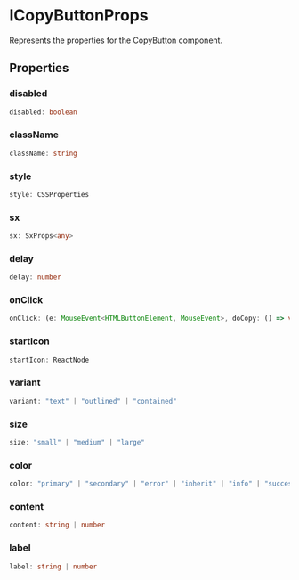 # ICopyButtonProps

Represents the properties for the CopyButton component.

## Properties

### disabled

```ts
disabled: boolean
```

### className

```ts
className: string
```

### style

```ts
style: CSSProperties
```

### sx

```ts
sx: SxProps<any>
```

### delay

```ts
delay: number
```

### onClick

```ts
onClick: (e: MouseEvent<HTMLButtonElement, MouseEvent>, doCopy: () => void) => void
```

### startIcon

```ts
startIcon: ReactNode
```

### variant

```ts
variant: "text" | "outlined" | "contained"
```

### size

```ts
size: "small" | "medium" | "large"
```

### color

```ts
color: "primary" | "secondary" | "error" | "inherit" | "info" | "success" | "warning"
```

### content

```ts
content: string | number
```

### label

```ts
label: string | number
```
